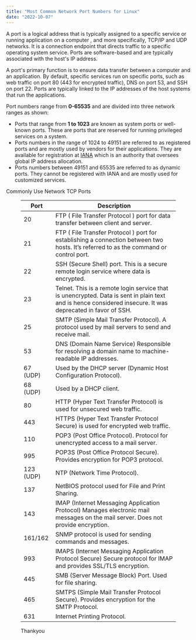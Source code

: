 ```yaml
---
title: "Most Common Network Port Numbers for Linux"
date: "2022-10-07"
---
```


A port is a logical address that is typically assigned to a specific service or running application on a computer , and more specifically, TCP/IP and UDP networks. It is a connection endpoint that directs traffic to a specific operating system service. Ports are software-based and are typically associated with the host's IP address.

A port's primary function is to ensure data transfer between a computer and an application. By default, specific services run on specific ports, such as web traffic on port 80 (443 for encrypted traffic), DNS on port 53, and SSH on port 22. Ports are typically linked to the IP addresses of the host systems that run the applications.

Port numbers range from **0-65535** and are divided into three network ranges as shown:

- Ports that range from **1 to 1023** are known as system ports or well-known ports. These are ports that are reserved for running privileged services on a system.
- Ports numbers in the range of 1024 to 49151 are referred to as registered ports and are mostly used by vendors for their applications. They are available for registration at [IANA](https://www.iana.org/) which is an authority that oversees global IP address allocation.
- Ports numbers between 49151 and 65535 are referred to as dynamic ports. They cannot be registered with IANA and are mostly used for customized services.

Commonly Use Network TCP Ports

<figure>

| **Port** | **Description** |
| --- | --- |
| 20 | FTP ( File Transfer Protocol ) port for data transfer between client and server. |
| 21 | FTP ( File Transfer Protocol ) port for establishing a connection between two hosts. It’s referred to as the command or control port. |
| 22 | SSH (Secure Shell) port. This is a secure remote login service where data is encrypted. |
| 23 | Telnet. This is a remote login service that is unencrypted. Data is sent in plain text and is hence considered insecure. It was deprecated in favor of SSH. |
| 25 | SMTP (Simple Mail Transfer Protocol). A protocol used by mail servers to send and receive mail. |
| 53 | DNS (Domain Name Service) Responsible for resolving a domain name to machine-readable IP addresses. |
| 67 (UDP) | Used by the DHCP server (Dynamic Host Configuration Protocol). |
| 68 (UDP) | Used by a DHCP client. |
| 80 | HTTP (Hyper Text Transfer Protocol) is used for unsecured web traffic. |
| 443 | HTTPS (Hyper Text Transfer Protocol Secure) is used for encrypted web traffic. |
| 110 | POP3 (Post Office Protocol). Protocol for unencrypted access to a mail server. |
| 995 | POP3S (Post Office Protocol Secure). Provides encryption for POP3 protocol. |
| 123 (UDP) | NTP (Network Time Protocol). |
| 137 | NetBIOS protocol used for File and Print Sharing. |
| 143 | IMAP (Internet Messaging Application Protocol) Manages electronic mail messages on the mail server. Does not provide encryption. |
| 161/162 | SNMP protocol is used for sending commands and messages. |
| 993 | IMAPS (Internet Messaging Application Protocol Secure) Secure protocol for IMAP and provides SSL/TLS encryption. |
| 445 | SMB (Server Message Block) Port. Used for file sharing. |
| 465 | SMTPS (Simple Mail Transfer Protocol Secure). Provides encryption for the SMTP Protocol. |
| 631 | Internet Printing Protocol. |

<figcaption>

Thankyou

</figcaption>



</figure>

